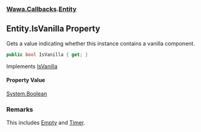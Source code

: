 ### [Wawa.Callbacks](Wawa.Callbacks.md 'Wawa.Callbacks').[Entity](Entity.md 'Wawa.Callbacks.Entity')

## Entity.IsVanilla Property

Gets a value indicating whether this instance contains a vanilla component.

```csharp
public bool IsVanilla { get; }
```

Implements [IsVanilla](IVanilla.IsVanilla.md 'Wawa.Callbacks.IVanilla.IsVanilla')

#### Property Value
[System.Boolean](https://docs.microsoft.com/en-us/dotnet/api/System.Boolean 'System.Boolean')

### Remarks
  
This includes [Empty](Modules.md#Wawa.Callbacks.Modules.Empty 'Wawa.Callbacks.Modules.Empty') and [Timer](Modules.md#Wawa.Callbacks.Modules.Timer 'Wawa.Callbacks.Modules.Timer').